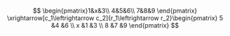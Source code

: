 $$
\begin{pmatrix}1&x&3\\
4&5&6\\
7&8&9
\end{pmatrix}
\xrightarrow[c_1\leftrightarrow c_2]{r_1\leftrightarrow r_2}\begin{pmatrix}
5 &4 &6 \\
x &1 &3 \\
8 &7 &9
\end{pmatrix}
$$